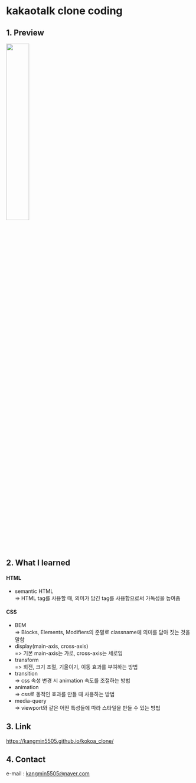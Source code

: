 # kakaotalk clone coding
## 1. Preview
<img src="https://user-images.githubusercontent.com/74703501/124389069-867d9080-dd20-11eb-90ca-b70fe907741d.gif" width="35%" height="35%" />

## 2. What I learned
<h4>HTML</h4>
<ul>
  <li>semantic HTML</li>
  => HTML tag를 사용할 때, 의미가 담긴 tag를 사용함으로써 가독성을 높여줌
</ul>
<h4>CSS</h4>
<ul>
  <li>BEM</li>
  => Blocks, Elements, Modifiers의 준말로 classname에 의미를 담아 짓는 것을 말함
  <li>display(main-axis, cross-axis)</li>
  => 기본 main-axis는 가로, cross-axis는 세로임
  <li>transform</li>
  => 회전, 크기 조절, 기울이기, 이동 효과를 부여하는 방법
  <li>transition</li>
  => css 속성 변경 시 animation 속도를 조절하는 방법
  <li>animation</li>
  => css로 동적인 효과를 만들 때 사용하는 방법
  <li>media-query</li>
  => viewport와 같은 어떤 특성들에 따라 스타일을 만들 수 있는 방법
</ul>

## 3. Link
https://kangmin5505.github.io/kokoa_clone/

## 4. Contact
e-mail : kangmin5505@naver.com
